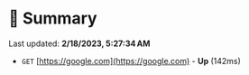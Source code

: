 # 📖 Summary
Last updated: **2/18/2023, 5:27:34 AM**

- `GET` [https://google.com](https://google.com) - **Up** (142ms)
